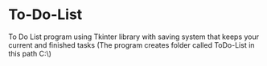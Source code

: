 # To-Do-List
To Do List program using Tkinter library with saving system that keeps your current and finished tasks
(The program creates folder called ToDo-List in this path C:\\)
